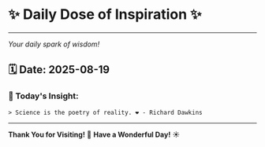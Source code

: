 # ✨ Daily Dose of Inspiration ✨

--- 

_Your daily spark of wisdom!_

## 🗓️ Date: **2025-08-19**

### 💬 Today's Insight:
```
> Science is the poetry of reality. ❤️ - Richard Dawkins
```

--- 

**Thank You for Visiting!** 🙏
**Have a Wonderful Day!** ☀️
